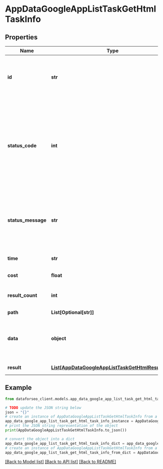 # AppDataGoogleAppListTaskGetHtmlTaskInfo


## Properties

Name | Type | Description | Notes
------------ | ------------- | ------------- | -------------
**id** | **str** | task identifier unique task identifier in our system in the UUID format | [optional] 
**status_code** | **int** | status code of the task generated by DataForSEO, can be within the following range: 10000-60000 you can find the full list of the response codes here | [optional] 
**status_message** | **str** | informational message of the task you can find the full list of general informational messages here | [optional] 
**time** | **str** | execution time, seconds | [optional] 
**cost** | **float** | total tasks cost, USD | [optional] 
**result_count** | **int** | number of elements in the result array | [optional] 
**path** | **List[Optional[str]]** | URL path | [optional] 
**data** | **object** | contains the same parameters that you specified in the POST request | [optional] 
**result** | [**List[AppDataGoogleAppListTaskGetHtmlResultInfo]**](AppDataGoogleAppListTaskGetHtmlResultInfo.md) | array of results | [optional] 

## Example

```python
from dataforseo_client.models.app_data_google_app_list_task_get_html_task_info import AppDataGoogleAppListTaskGetHtmlTaskInfo

# TODO update the JSON string below
json = "{}"
# create an instance of AppDataGoogleAppListTaskGetHtmlTaskInfo from a JSON string
app_data_google_app_list_task_get_html_task_info_instance = AppDataGoogleAppListTaskGetHtmlTaskInfo.from_json(json)
# print the JSON string representation of the object
print(AppDataGoogleAppListTaskGetHtmlTaskInfo.to_json())

# convert the object into a dict
app_data_google_app_list_task_get_html_task_info_dict = app_data_google_app_list_task_get_html_task_info_instance.to_dict()
# create an instance of AppDataGoogleAppListTaskGetHtmlTaskInfo from a dict
app_data_google_app_list_task_get_html_task_info_from_dict = AppDataGoogleAppListTaskGetHtmlTaskInfo.from_dict(app_data_google_app_list_task_get_html_task_info_dict)
```
[[Back to Model list]](../README.md#documentation-for-models) [[Back to API list]](../README.md#documentation-for-api-endpoints) [[Back to README]](../README.md)


